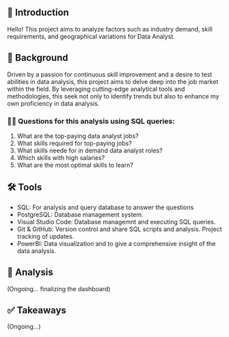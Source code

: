 ## 👋 Introduction

Hello!  This project aims to analyze factors such as industry demand, skill requirements, and geographical variations for Data Analyst. 


## 📖 Background
Driven by a passion for continuous skill improvement and a desire to test  abilities in data analysis, this project aims to delve deep into the job market  within the field. By leveraging cutting-edge analytical tools and methodologies, this seek not only to identify trends but also to enhance my own proficiency in data analysis. 

### 🤔💭 Questions for this analysis using SQL queries:

1. What are the top-paying data analyst jobs?
2. What skills required for top-paying jobs?
3. What skills neede for in demand data analyst roles?
4. Which skills with high salaries?
5. What are the most optimal skills to learn?

## 🛠️ Tools
- SQL: For analysis and query database to answer the questions
 - PostgreSQL: Database management system.
 - Visual Studio Code: Database managemnt and executing SQL queries.
 - Git & GitHub: Version control and share SQL scripts and analysis. Project tracking of updates.
 - PowerBI: Data visualization and to give a comprehensive insight of the data analysis.

 ## 🔎 Analysis

 (Ongoing... finalizing the dashboard)

 
 ## ✅  Takeaways
(Ongoing...)

